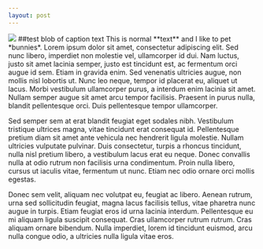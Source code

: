 ```yaml
---
layout: post
---
```


<img src="http://i.imgur.com/RooiY.jpg">
##test blob of caption text
This is normal **text** and I like to pet *bunnies*. Lorem ipsum dolor sit amet, consectetur adipiscing elit. Sed nunc libero, imperdiet non molestie vel, ullamcorper id dui. Nam luctus, justo sit amet lacinia semper, justo est tincidunt est, ac fermentum orci augue id sem. Etiam in gravida enim. Sed venenatis ultricies augue, non mollis nisl lobortis ut. Nunc leo neque, tempor id placerat eu, aliquet ut lacus. Morbi vestibulum ullamcorper purus, a interdum enim lacinia sit amet. Nullam semper augue sit amet arcu tempor facilisis. Praesent in purus nulla, blandit pellentesque orci. Duis pellentesque tempor ullamcorper.


Sed semper sem at erat blandit feugiat eget sodales nibh. Vestibulum tristique ultrices magna, vitae tincidunt erat consequat id. Pellentesque pretium diam sit amet ante vehicula nec hendrerit ligula molestie. Nullam ultricies vulputate pulvinar. Duis consectetur, turpis a rhoncus tincidunt, nulla nisl pretium libero, a vestibulum lacus erat eu neque. Donec convallis nulla at odio rutrum non facilisis urna condimentum. Proin nulla libero, cursus ut iaculis vitae, fermentum ut nunc. Etiam nec odio ornare orci mollis egestas.


Donec sem velit, aliquam nec volutpat eu, feugiat ac libero. Aenean rutrum, urna sed sollicitudin feugiat, magna lacus facilisis tellus, vitae pharetra nunc augue in turpis. Etiam feugiat eros id urna lacinia interdum. Pellentesque eu mi aliquam ligula suscipit consequat. Cras ullamcorper rutrum rutrum. Cras aliquam ornare bibendum. Nulla imperdiet, lorem id tincidunt euismod, arcu nulla congue odio, a ultricies nulla ligula vitae eros.